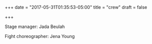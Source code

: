 +++
date = "2017-05-31T01:35:53-05:00"
title = "crew"
draft = false

+++

Stage manager: Jada Beulah

Fight choreographer: Jena Young

